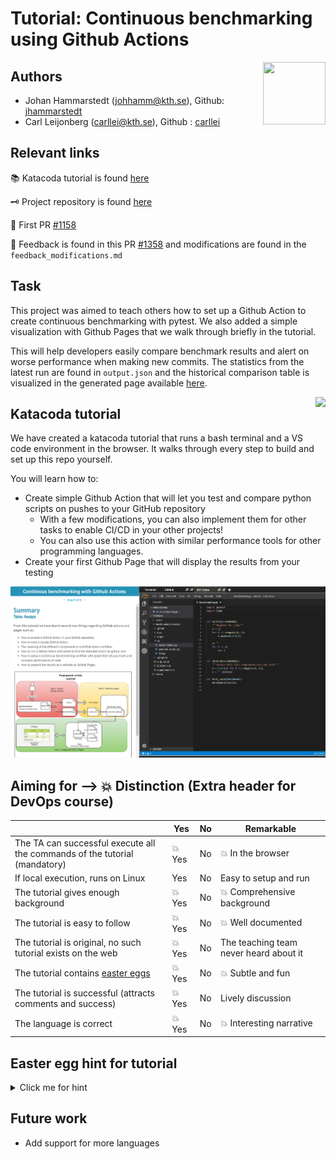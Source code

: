 # Tutorial: Continuous benchmarking using Github Actions
<img src="https://www.maxi-muth.de/wordpress/wp-content/uploads/2014/09/Professortocat_v2.png" height = 100 width = 100 align ="right" />

## Authors ##
* Johan Hammarstedt (johhamm@kth.se), Github: [jhammarstedt](https://github.com/jhammarstedt)
* Carl Leijonberg (carllei@kth.se), Github : [carllei](https://github.com/carllei)

## Relevant links
📚 Katacoda tutorial is found [here](https://www.katacoda.com/jhamm/scenarios/ghactiondemo)

🗝 Project repository is found [here](https://github.com/jhammarstedt/Benchmarking-DevOps) 

📣 First PR [#1158](https://github.com/KTH/devops-course/pull/1158) 

📝 Feedback is found in this PR [#1358](https://github.com/KTH/devops-course/pull/1358) and modifications are found in the `feedback_modifications.md`


## Task
This project was aimed to teach others how to set up a Github Action to create continuous benchmarking with pytest. We also added a simple visualization with Github Pages that we walk through briefly in the tutorial. 

This will help developers easily compare benchmark results and alert on worse performance when making new commits. The statistics from the latest run are found in `output.json` and the historical comparison table is visualized in the generated page available [here](https://jhammarstedt.github.io/Benchmarking-DevOps/). 

<img src="https://www.katacoda.com/images/logo-head.png" align="right" />

## Katacoda tutorial
We have created a katacoda tutorial that runs a bash terminal and a VS code environment in the browser. It walks through every step to build and set up this repo yourself. 

You will learn how to: 
* Create simple Github Action that will let you test and compare python scripts on pushes to your GitHub repository
    * With a few modifications, you can also implement them for other tasks to enable CI/CD in your other projects!
    * You can also use this action with similar performance tools for other programming languages.
* Create your first Github Page that will display the results from your testing

<img src="https://github.com/jhammarstedt/katacoda-scenarios/blob/main/ghactionDemo/images/Summary_tutorial.PNG?raw=true" />

## Aiming for --> 💥  Distinction  (Extra header for DevOps course)

|                                             | Yes | No | Remarkable |
|-------------------------------------------- | ----|----|-------------|
|The TA can successful execute all the commands of the tutorial (mandatory) |💥  Yes | No |💥  In the browser  |
|If local execution, runs on Linux | Yes | No | Easy to setup and run  |
|The tutorial gives enough background |💥  Yes | No | 💥 Comprehensive background |
|The tutorial is easy to follow  |💥  Yes | No | 💥 Well documented |
|The tutorial is original, no such tutorial exists on the web |💥 Yes | No | The teaching team never heard about it |
|The tutorial contains [easter eggs](https://github.com/OrkoHunter/python-easter-eggs) |💥 Yes |  No |💥 Subtle and fun |
|The tutorial is successful (attracts comments and success) |💥  Yes | No | Lively discussion |
|The language is correct | 💥 Yes | No | 💥 Interesting narrative  |


## Easter egg hint for tutorial

<details> 
  <summary>Click me for hint</summary>
  Did you collect the 🥚 from scripts?
  <details>
  <summary> Fun fact regarding easter egg (open after finding it) </summary>
    The author of the action did not support memes by repo owners, which would be a problem for our purpose. So I raised that
   <a href="https://clipart.world/wp-content/uploads/2020/09/Colorful-Easter-Egg-clipart-transparent.png" target="_top">issue</a> and got a new feature merged for this tutorial 🤙
    
  </details>
</details>


## Future work
* Add support for more languages
